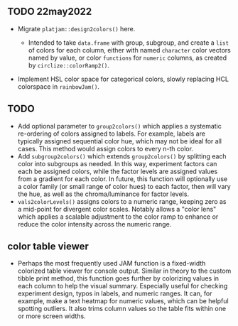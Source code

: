 
## TODO 22may2022

* Migrate `platjam::design2colors()` here.

   * Intended to take `data.frame` with group, subgroup,
   and create a `list` of colors for each column, either
   with named `character` color vectors named by value,
   or color `functions` for `numeric` columns, as created
   by `circlize::colorRamp2()`.

* Implement HSL color space for categorical colors, slowly replacing
HCL colorspace in `rainbowJam()`.

## TODO

* Add optional parameter to `group2colors()` which applies
a systematic re-ordering of colors assigned to labels. For
example, labels are typically assigned sequential color
hue, which may not be ideal for all cases. This method would
assign colors to every n-th color.
* Add `subgroup2colors()` which extends `group2colors()` by
splitting each color into subgroups as needed. In this way,
experiment factors can each be assigned colors, while the
factor levels are assigned values from a gradient for each
color. In future, this function will optionally use a
color family (or small range of color hues) to each factor,
then will vary the hue, as well as the chroma/luminance for
factor levels.
* `vals2colorLevels()` assigns colors to a numeric range,
keeping zero as a mid-point for divergent color scales.
Notably allows a "color lens" which applies a scalable adjustment
to the color ramp to enhance or reduce the color intensity across
the numeric range.

## color table viewer

* Perhaps the most frequently used JAM function is a fixed-width
colorized table viewer for console output. Similar in theory to
the custom tibble print method, this function goes further by
colorizing values in each column to help the visual summary.
Especially useful for checking experiment design, typos in
labels, and numeric ranges. It can, for example, make a text
heatmap for numeric values, which can be helpful spotting outliers.
It also trims column values so the table fits within one or
more screen widths.

